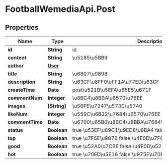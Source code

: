 # FootballWemediaApi.Post

## Properties
Name | Type | Description | Notes
------------ | ------------- | ------------- | -------------
**id** | **String** | id | [optional] 
**content** | **String** | \u5185\u5BB9 | [optional] 
**author** | [**User**](User.md) |  | [optional] 
**title** | **String** | \u6807\u9898 | [optional] 
**description** | **String** | \u63CF\u8FF0\uFF1A\u77ED\u63CF | [optional] 
**createTime** | **Date** | post\u521B\u5EFA\u65E5\u671F | [optional] 
**commentNum** | **Integer** | \u8BC4\u8BBA\u6570\u76EE | [optional] 
**images** | **[String]** | \u56FE\u7247\u5730\u5740 | [optional] 
**likeNum** | **Integer** | \u559C\u6B22\u7684\u6570\u76EE | [optional] 
**commentTime** | **Date** | \u6700\u65B0\u8BC4\u8BBA\u7684\u66F4\u65B0\u65F6\u95F4 | [optional] 
**status** | **Boolean** | true \u53EF\u89C1\u9ED8\u8BA4 false \u4E0D\u53EF\u89C1 | [optional] 
**top** | **Boolean** | true \u7F6E\u9876 false \u4E0D\u7F6E\u9876\u9ED8\u8BA4 | [optional] 
**good** | **Boolean** | true \u52A0\u7CBE false \u4E0D\u52A0\u7CBE\u9ED8\u8BA4 | [optional] 
**hot** | **Boolean** | true \u70ED\u5E16 false \u975E\u70ED\u5E16\u9ED8\u8BA4 | [optional] 


